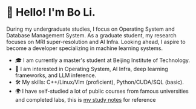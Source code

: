 # 👋 Hello! I'm Bo Li.
During my undergraduate studies, I focus on Operating System and Database Management System. As a graduate student, my research focuses on MRI super-resolution and AI Infra. Looking ahead, I aspire to become a developer specializing in machine learning systems.
- 🎓 I am currently a master's student at Beijing Institute of Technology.
- 🤖 I am interested in Operating System, AI Infra, deep learning frameworks, and LLM inference.
- 🛠 My skills: C++/Linux/Vim (proficient), Python/CUDA/SQL (basic).
- 🌍 I have self-studied a lot of public courses from famous universities and completed labs, this is [my study notes](https://github.com/BoL0150/my_study_notes) for reference 
